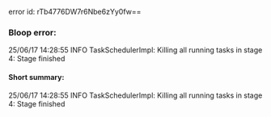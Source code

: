 error id: rTb4776DW7r6Nbe6zYy0fw==
### Bloop error:

25/06/17 14:28:55 INFO TaskSchedulerImpl: Killing all running tasks in stage 4: Stage finished
#### Short summary: 

25/06/17 14:28:55 INFO TaskSchedulerImpl: Killing all running tasks in stage 4: Stage finished